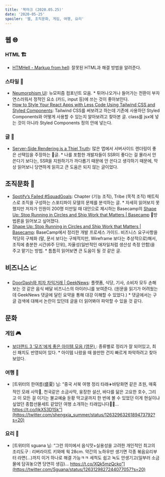 ```yaml
---
title: '북마크 (2020.05.25)'
date: '2020-05-25'
spoiler: '웹, 조직문화, 게임, 여행, 요리'
---
```


## 웹 🌐

### HTML 🏗️

- [HTMHell - Markup from hell](https://www.htmhell.dev/): 잘못된 HTML과 해결 방법을 알려준다.

### 스타일 🎨

- [Neumorphism UI](https://demo.themesberg.com/neumorphism-ui/?ref=producthunt): 뉴모피즘 컴포넌트 모음. \* 튀어나오거나 들어가는 전환이 부자연스러워서 정적인 요소 (카드, input 등)에 쓰는 것이 좋아보인다.
- [How to Style Your React Apps with Less Code Using Tailwind CSS and Styled Components](https://www.freecodecamp.org/news/how-to-style-your-react-apps-with-less-code-using-tailwind-css-and-styled-components/): Tailwind CSS를 써보려고 하는데 기존에 사용하던 Styled Components와 어떻게 사용할 수 있는지 알아보려고 찾아본 글. class를 jsx에 넣는 것이 아니라 Styled Components 정의 안에 넣는다.

### 글 📖

- [Server-Side Rendering is a Thiel Truth](https://timr.co/server-side-rendering-is-a-thiel-truth): 많은 앱에서 서버사이드 렌더링이 좋은 선택임을 주장하는 글. \* 나를 포함한 개발자들이 SSR이 좋다는 걸 몰라서 안 쓴다기 보다는, SSR을 지원하기가 까다롭기 때문에 안 쓴다고 생각하기 때문에, 막상 읽어보니 당연하게 읽히고 큰 도움은 되지 않는 글이었다.

## 조직문화 🤝

- [Spotify’s Failed #SquadGoals](https://www.jeremiahlee.com/posts/failed-squad-goals/): Chapter (기능 조직), Tribe (목적 조직) 매트릭스로 조직을 구성하는 스포티파이 모델의 문제를 분석하는 글. \* 자세히 읽어보지 못했지만 저자가 인원이 200명 미만일 때 대안으로 제시하는 Basecamp의 [Shape Up: Stop Running in Circles and Ship Work that Matters | Basecamp](https://basecamp.com/shapeup) 방법론을 읽어보고 싶어졌다.
- [Shape Up: Stop Running in Circles and Ship Work that Matters | Basecamp](https://basecamp.com/shapeup): BaseCamp에서 정리한 개발 프로세스 가이드. 비즈니스 요구사항을 적당히 구체화 (말, 문서 보다는 구체적지만, Wireframe 보다는 추상적으로)해서, 조직에 충분한 시간(6주 단위), 자율성(일반적인 애자일처럼 생산성 측정 안함)을 주고 맡기는 방법. \* 틈틈히 읽어보면 큰 도움이 될 것 같은 글.

## 비즈니스 📈

- [DoorDash와 피자 차익거래 | GeekNews](https://news.hada.io/topic?id=2110): 플랫폼, 식당, 기사, 소비자 모두 손해보는 것 같은 음식 배달 비즈니스의 아이러니를 보여준다. (원문을 읽기가 어려웠는데 GeekNews 댓글에 달린 요약을 통해 대강 이해할 수 있었다.) \* 댓글에서는 구글 검색에 대해서 논란이 있던데 글을 더 읽어봐야 파악할 수 있을 것 같다.

## 문화

### 게임 🎮

- [보더랜드 3 ‘모즈’에게 좋은 아이템 모음 (영문) ](https://forums.gearboxsoftware.com/t/guide-top-gear-for-moze-the-gunner/40359870): 종류별로 정리가 잘 되어있고, 최신 패치도 반영되어 있다. \* 아이템 나왔을 때 쓸만한 건지 빠르게 파악하려고 찾아보았다.

### 여행 🧳

- [트위터의 한여름(盛夏) 님: “중국 서북 여행 정리 타래✈️바탕화면 같은 초원, 매혹적인 모래 사막🐪, 천국같은 소금사막, 웅장한 설산, 바다를 닮은 고요한 호수, 그리고 이 모든 걸 이기는 불교예술 둔황 막고굴까지 한 번에 볼 수 있었던 이게 현실이냐 싶었던 종합선물세트 같았던 여행 소개하는 타래입니다🙋‍♀️… https://t.co/IjkX53D1Sk”](https://twitter.com/shengxia_summer/status/1263296326189473792?s=20)

### 요리 🍳

- [트위터의 sguana 님: “그런 의미에서 음식맛+실용성을 고려한 개인적인 최고의 조리도구 : 리버라이트 키와메 웍 28cm. 약간의 노하우만 생기면 각종 볶음요리부터 라면(…)까지 이거 하나로 해결 가능ㅋㅋ 세척도 쉽고 녹도 안생기고(일부러 소금물에 담궈놓으면 당연히 생김)… https://t.co/XQk5mzQcko”](https://twitter.com/Sguana/status/1263129827244077057?s=20)
